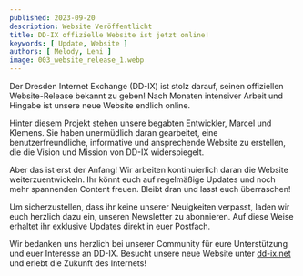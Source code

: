 ```yaml
---
published: 2023-09-20
description: Website Veröffentlicht
title: DD-IX offizielle Website ist jetzt online! 
keywords: [ Update, Website ]
authors: [ Melody, Leni ]
image: 003_website_release_1.webp
---
```


Der Dresden Internet Exchange (DD-IX) ist stolz darauf, seinen offiziellen Website-Release bekannt zu geben! Nach Monaten intensiver Arbeit und Hingabe ist unsere neue Website endlich online. 

Hinter diesem Projekt stehen unsere begabten Entwickler, Marcel und Klemens. Sie haben unermüdlich daran gearbeitet, eine benutzerfreundliche, informative und ansprechende Website zu erstellen, die die Vision und Mission von DD-IX widerspiegelt.

Aber das ist erst der Anfang! Wir arbeiten kontinuierlich daran die Website weiterzuentwickeln. Ihr könnt euch auf regelmäßige Updates und noch mehr spannenden Content freuen. Bleibt dran und lasst euch überraschen!

Um sicherzustellen, dass ihr keine unserer Neuigkeiten verpasst, laden wir euch herzlich dazu ein, unseren Newsletter zu abonnieren. Auf diese Weise erhaltet ihr exklusive Updates direkt in euer Postfach.

Wir bedanken uns herzlich bei unserer Community für eure Unterstützung und euer Interesse an DD-IX. Besucht unsere neue Website unter [dd-ix.net](https://dd-ix.net) und erlebt die Zukunft des Internets!
